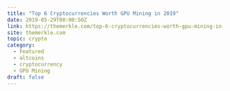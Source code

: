 ```yaml
---
title: "Top 6 Cryptocurrencies Worth GPU Mining in 2019"
date: 2019-05-29T00:00:50Z
link: https://themerkle.com/top-6-cryptocurrencies-worth-gpu-mining-in-2019/?utm_medium=RSS&utm_source=hune
site: themerkle.com
topic: crypto
category:
  - Featured
  - altcoins
  - cryptocurrency
  - GPU Mining
draft: false
---
```

